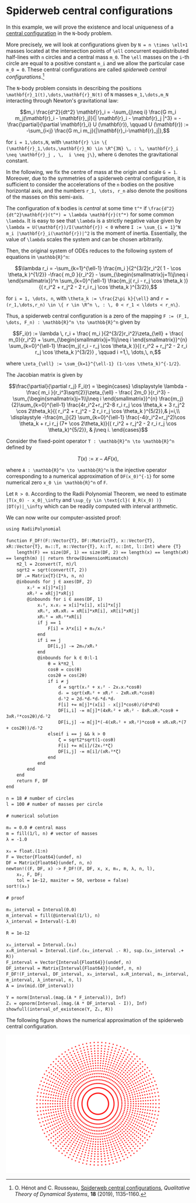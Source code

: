 # Spiderweb central configurations

In this example, we will prove the existence and local uniqueness of a [central configuration](https://en.wikipedia.org/wiki/Central_configuration) in the ``N``-body problem.

More precisely, we will look at configurations given by ``N = n \times \ell+1`` masses located at the intersection points of ``\ell`` concurrent equidistributed half-lines with ``n`` circles and a central mass ``m_0``. The ``\ell`` masses on the ``i``-th circle are equal to a positive constant ``m_i`` and we allow the particular case ``m_0 = 0``. These central configurations are called *spiderweb central configurations*.[^1]

[^1]: O. Hénot and C. Rousseau, [Spiderweb central configurations](https://doi.org/10.1007/s12346-019-00330-y), *Qualitative Theory of Dynamical Systems*, **18** (2019), 1135–1160.

The ``N``-body problem consists in describing the positions ``\mathbf{r}_1(t),\dots,\mathbf{r}_N(t)`` of ``N`` masses ``m_1,\dots,m_N`` interacting through Newton's gravitational law:

```math
m_i \frac{d^2}{dt^2} \mathbf{r}_i
=
-\sum_{j\neq i} \frac{G m_i m_j(\mathbf{r}_i - \mathbf{r}_j)}{| \mathbf{r}_i - \mathbf{r}_j |^3}
=
-\frac{\partial}{\partial \mathbf{r}_i} U (\mathbf{r}),
\qquad
U (\mathbf{r})
:=
-\sum_{i<j} \frac{G m_i m_j}{|\mathbf{r}_i-\mathbf{r}_j|},
```

for ``i = 1,\dots,N``, with ``\mathbf{r} \in \{ (\mathbf{r}_1,\dots,\mathbf{r}_N) \in \R^{3N} \, : \, \mathbf{r}_i \neq \mathbf{r}_j , \,  i \neq j\}``, where ``G`` denotes the gravitational constant.

In the following, we fix the centre of mass at the origin and scale ``G = 1``. Moreover, due to the symmetries of a spiderweb central configuration, it is sufficient to consider the accelerations of the ``n`` bodies on the positive horizontal axis, and the numbers ``r_1, \dots, r_n`` also denote the positions of the masses on this semi-axis.

The configuration of ``N`` bodies is *central* at some time ``t^*`` if ``\frac{d^2}{dt^2}\mathbf{r}(t^*) = \lambda \mathbf{r}(t^*)`` for some common ``\lambda``. It is easy to see that ``\lambda`` is a strictly negative value given by ``\lambda = U(\mathbf{r})/I(\mathbf{r}) < 0`` where ``I := \sum_{i = 1}^N m_i |\mathbf{r}_i(\mathbf{r})|^2`` is the moment of inertia. Essentially, the value of ``\lambda`` scales the system and can be chosen arbitrarily.

Then, the original system of ODEs reduces to the following system of equations in ``\mathbb{R}^n``:

```math
\lambda r_i
=
-\sum_{k=1}^{\ell-1} \frac{m_i }{2^{3/2}r_i^2( 1 - \cos \theta_k )^{1/2}} -\frac{ m_0 }{r_i^2} - \sum_{\begin{smallmatrix}j=1\\j\neq i \end{smallmatrix}}^n \sum_{k=0}^{\ell-1} \frac{m_j( r_i - r_j \cos \theta_k )}{( r_i^2 + r_j^2 - 2 r_i r_j \cos \theta_k )^{3/2}},
```

for ``i = 1, \dots, n``, with ``\theta_k := \frac{2\pi k}{\ell}`` and ``r = (r_1,\dots,r_n) \in \{ r \in \R^n \, : \, 0 < r_1 < \ldots < r_n\}``.

Thus, a spiderweb central configuration is a zero of the mapping ``F := (F_1, \dots, F_n) : \mathbb{R}^n \to \mathbb{R}^n`` given by

```math
F_i(r) :=
\lambda \, r_i + \frac{ m_i }{2^{3/2}r_i^2}\zeta_{\ell} + \frac{ m_0}{r_i^2} + \sum_{\begin{smallmatrix}j=1\\j\neq i \end{smallmatrix}}^{n} \sum_{k=0}^{\ell-1} \frac{m_j( r_i - r_j \cos \theta_k )}{( r_i^2 + r_j^2 - 2 r_i r_j \cos \theta_k )^{3/2}} , \qquad i =1,\, \dots,\, n,
```

where ``\zeta_{\ell} := \sum_{k=1}^{\ell-1} (1-\cos \theta_k)^{-1/2}``.

The Jacobian matrix is given by

```math
\frac{\partial}{\partial r_j} F_i(r) =
\begin{cases}
\displaystyle \lambda - \frac{ m_i }{r_i^3\sqrt{2}}\zeta_{\ell} - \frac{ 2m_0 }{r_i^3}
-\sum_{\begin{smallmatrix}j=1\\j\neq i \end{smallmatrix}}^{n} \frac{m_j}{2}\sum_{k=0}^{\ell-1}
\frac{4r_i^2+r_j^2-8 r_i r_j \cos \theta_k + 3 r_j^2 \cos 2\theta_k}{( r_i^2 + r_j^2 - 2 r_i r_j \cos \theta_k )^{5/2}},& j=i,\\
\displaystyle -\frac{m_j}{2} \sum_{k=0}^{\ell-1}
\frac{-4(r_i^2+r_j^2)\cos \theta_k + r_i r_j (7+ \cos 2\theta_k)}{( r_i^2 + r_j^2 - 2 r_i r_j \cos \theta_k)^{5/2}}, & j\neq i.
\end{cases}
```

Consider the fixed-point operator ``T : \mathbb{R}^n \to \mathbb{R}^n`` defined by

```math
T(x) := x - A F(x),
```

where ``A : \mathbb{R}^n \to \mathbb{R}^n`` is the injective operator corresponding to a numerical approximation of ``DF(x_0)^{-1}`` for some numerical zero ``x_0 \in \mathbb{R}^n`` of ``F``.

Let ``R > 0``. According to the Radii Polynomial Theorem, we need to estimate ``|T(x_0) - x_0|_\infty`` and ``\sup_{y \in \text{cl}( B_R(x_0) )} |DT(y)|_\infty`` which can be readily computed with interval arithmetic.

We can now write our computer-assisted proof:

```@example
using RadiiPolynomial

function F_DF!(F::Vector{T}, DF::Matrix{T}, x::Vector{T}, xR::Vector{T}, m₀::T, m::Vector{T}, λ::T, n::Int, l::Int) where {T}
    length(F) == size(DF, 1) == size(DF, 2) == length(x) == length(xR) == length(m) || return throw(DimensionMismatch)
    π2_l = 2convert(T, π)/l
    sqrt2 = sqrt(convert(T, 2))
    DF .= Matrix{T}(I*λ, n, n)
    @inbounds for j ∈ axes(DF, 2)
        xⱼ² = x[j]*x[j]
        xRⱼ² = xR[j]*xR[j]
        @inbounds for i ∈ axes(DF, 1)
            xᵢ², xᵢxⱼ = x[i]*x[i], x[i]*x[j]
            xRᵢ², xRᵢxRⱼ = xR[i]*xR[i], xR[i]*xR[j]
            xRᵢ³ = xRᵢ²*xR[i]
            if j == 1
                F[i] = λ*x[i] + m₀/xᵢ²
            end
            if i == j
                DF[i,j] -= 2m₀/xRᵢ³
            end
            @inbounds for k ∈ 0:l-1
                θ = k*π2_l
                cosθ = cos(θ)
                cos2θ = cos(2θ)
                if i ≠ j
                    d = sqrt(xᵢ² + xⱼ² - 2xᵢxⱼ*cosθ)
                    dᵣ = sqrt(xRᵢ² + xRⱼ² - 2xRᵢxRⱼ*cosθ)
                    dᵣ⁵2 = 2dᵣ*dᵣ*dᵣ*dᵣ*dᵣ
                    F[i] += m[j]*(x[i] - x[j]*cosθ)/(d*d*d)
                    DF[i,i] -= m[j]*(4xRᵢ² + xRⱼ² - 8xRᵢxRⱼ*cosθ + 3xRⱼ²*cos2θ)/dᵣ⁵2
                    DF[i,j] -= m[j]*(-4(xRᵢ² + xRⱼ²)*cosθ + xRᵢxRⱼ*(7 + cos2θ))/dᵣ⁵2
                elseif i == j && k > 0
                    ζ = sqrt2*sqrt(1-cosθ)
                    F[i] += m[i]/(2xᵢ²*ζ)
                    DF[i,j] -= m[i]/(xRᵢ³*ζ)
                end
            end
        end
    end
    return F, DF
end

n = 18 # number of circles
l = 100 # number of masses per circle

# numerical solution

m₀ = 0.0 # central mass
m = fill(1/l, n) # vector of masses
λ = -1.0

x₀ = float.(1:n)
F = Vector{Float64}(undef, n)
DF = Matrix{Float64}(undef, n, n)
newton!((F, DF, x) -> F_DF!(F, DF, x, x, m₀, m, λ, n, l),
    x₀, F, DF;
    tol = 1e-12, maxiter = 50, verbose = false)
sort!(x₀)

# proof

m₀_interval = Interval(0.0)
m_interval = fill(@interval(1/l), n)
λ_interval = Interval(-1.0)

R = 1e-12

x₀_interval = Interval.(x₀)
x₀R_interval = Interval.(inf.(x₀_interval .- R), sup.(x₀_interval .+ R))
F_interval = Vector{Interval{Float64}}(undef, n)
DF_interval = Matrix{Interval{Float64}}(undef, n, n)
F_DF!(F_interval, DF_interval, x₀_interval, x₀R_interval, m₀_interval, m_interval, λ_interval, n, l)
A = inv(mid.(DF_interval))

Y = norm(Interval.(mag.(A * F_interval)), Inf)
Z₁ = opnorm(Interval.(mag.(A * DF_interval - I)), Inf)
showfull(interval_of_existence(Y, Z₁, R))
```

The following figure shows the numerical approximation of the spiderweb central configuration.

![](../../assets/spiderweb.svg)
